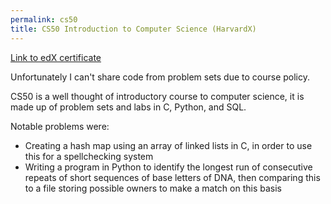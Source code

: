 ```yaml
---
permalink: cs50
title: CS50 Introduction to Computer Science (HarvardX)
---
```


[Link to edX certificate](https://courses.edx.org/certificates/9aabca60523a45b4a33716c87b840e98)

Unfortunately I can't share code from problem sets due to course policy.

CS50 is a well thought of introductory course to computer science, it is made up of problem sets and labs in C, Python, and SQL.

Notable problems were:
* Creating a hash map using an array of linked lists in C, in order to use this for a spellchecking system
* Writing a program in Python to identify the longest run of consecutive repeats of short sequences of base letters of DNA, then comparing this to a file storing possible owners to make a match on this basis